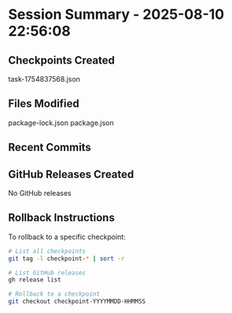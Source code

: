 # Session Summary - 2025-08-10 22:56:08

## Checkpoints Created
task-1754837568.json

## Files Modified
package-lock.json
package.json

## Recent Commits


## GitHub Releases Created
No GitHub releases

## Rollback Instructions
To rollback to a specific checkpoint:
```bash
# List all checkpoints
git tag -l checkpoint-* | sort -r

# List GitHub releases
gh release list

# Rollback to a checkpoint
git checkout checkpoint-YYYYMMDD-HHMMSS
```
